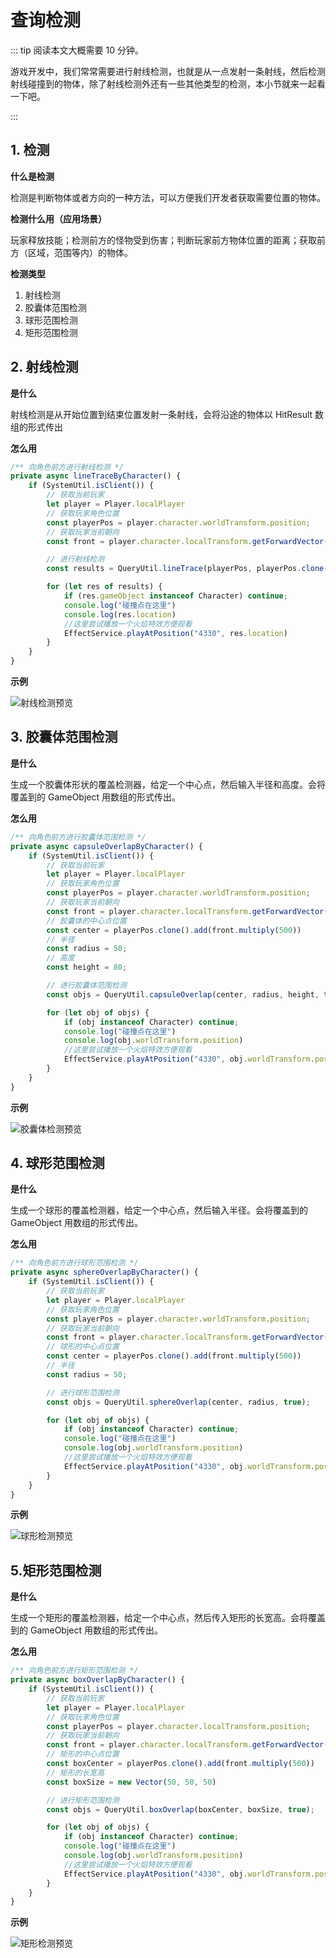 # 查询检测

::: tip 阅读本文大概需要 10 分钟。

游戏开发中，我们常常需要进行射线检测，也就是从一点发射一条射线，然后检测射线碰撞到的物体，除了射线检测外还有一些其他类型的检测，本小节就来一起看一下吧。

:::

## 1. 检测

**什么是检测**

检测是判断物体或者方向的一种方法，可以方便我们开发者获取需要位置的物体。

**检测什么用（应用场景）**

玩家释放技能；检测前方的怪物受到伤害；判断玩家前方物体位置的距离；获取前方（区域，范围等内）的物体。

**检测类型**

1. 射线检测
2. 胶囊体范围检测
3. 球形范围检测
4. 矩形范围检测

## 2. 射线检测

**是什么**

射线检测是从开始位置到结束位置发射一条射线，会将沿途的物体以 HitResult 数组的形式传出

**怎么用**

```ts
/** 向角色前方进行射线检测 */
private async lineTraceByCharacter() {
    if (SystemUtil.isClient()) {
        // 获取当前玩家 
        let player = Player.localPlayer
        // 获取玩家角色位置
        const playerPos = player.character.worldTransform.position;
        // 获取玩家当前朝向
        const front = player.character.localTransform.getForwardVector();

        // 进行射线检测
        const results = QueryUtil.lineTrace(playerPos, playerPos.clone().add(front.multiply(1000)), true, true);

        for (let res of results) {
            if (res.gameObject instanceof Character) continue;
            console.log("碰撞点在这里")
            console.log(res.location)
            //这里尝试播放一个火焰特效方便观看
            EffectService.playAtPosition("4330", res.location)
        }
    }
}
```

**示例**

![射线检测预览](https://arkimg.ark.online/%E5%B0%84%E7%BA%BF%E6%A3%80%E6%B5%8B%E9%A2%84%E8%A7%88.gif)



## 3. 胶囊体范围检测

**是什么**

生成一个胶囊体形状的覆盖检测器，给定一个中心点，然后输入半径和高度。会将覆盖到的 GameObject 用数组的形式传出。

**怎么用**

```ts
/** 向角色前方进行胶囊体范围检测 */
private async capsuleOverlapByCharacter() {
    if (SystemUtil.isClient()) {
        // 获取当前玩家 
        let player = Player.localPlayer
        // 获取玩家角色位置
        const playerPos = player.character.worldTransform.position;
        // 获取玩家当前朝向
        const front = player.character.localTransform.getForwardVector();
        // 胶囊体的中心点位置
        const center = playerPos.clone().add(front.multiply(500))
        // 半径
        const radius = 50;
        // 高度
        const height = 80;

        // 进行胶囊体范围检测
        const objs = QueryUtil.capsuleOverlap(center, radius, height, true);

        for (let obj of objs) {
            if (obj instanceof Character) continue;
            console.log("碰撞点在这里")
            console.log(obj.worldTransform.position)
            //这里尝试播放一个火焰特效方便观看
            EffectService.playAtPosition("4330", obj.worldTransform.position)
        }
    }
}
```

**示例**

![胶囊体检测预览](https://arkimg.ark.online/%E8%83%B6%E5%9B%8A%E4%BD%93%E6%A3%80%E6%B5%8B%E9%A2%84%E8%A7%88.gif)

## 4. 球形范围检测

**是什么**

生成一个球形的覆盖检测器，给定一个中心点，然后输入半径。会将覆盖到的 GameObject 用数组的形式传出。

**怎么用**

```ts
/** 向角色前方进行球形范围检测 */
private async sphereOverlapByCharacter() {
    if (SystemUtil.isClient()) {
        // 获取当前玩家 
        let player = Player.localPlayer
        // 获取玩家角色位置
        const playerPos = player.character.worldTransform.position;
        // 获取玩家当前朝向
        const front = player.character.localTransform.getForwardVector();
        // 球形的中心点位置
        const center = playerPos.clone().add(front.multiply(500))
        // 半径
        const radius = 50;

        // 进行球形范围检测
        const objs = QueryUtil.sphereOverlap(center, radius, true);

        for (let obj of objs) {
            if (obj instanceof Character) continue;
            console.log("碰撞点在这里")
            console.log(obj.worldTransform.position)
            //这里尝试播放一个火焰特效方便观看
            EffectService.playAtPosition("4330", obj.worldTransform.position)
        }
    }
}
```

**示例**

![球形检测预览](https://arkimg.ark.online/%E7%90%83%E5%BD%A2%E6%A3%80%E6%B5%8B%E9%A2%84%E8%A7%88.gif)

## 5.矩形范围检测

**是什么**

生成一个矩形的覆盖检测器，给定一个中心点，然后传入矩形的长宽高。会将覆盖到的 GameObject 用数组的形式传出。

**怎么用**

```ts
/** 向角色前方进行矩形范围检测 */
private async boxOverlapByCharacter() {
    if (SystemUtil.isClient()) {
        // 获取当前玩家 
        let player = Player.localPlayer
        // 获取玩家角色位置
        const playerPos = player.character.localTransform.position;
        // 获取玩家当前朝向
        const front = player.character.localTransform.getForwardVector();
        // 矩形的中心点位置
        const boxCenter = playerPos.clone().add(front.multiply(500))
        // 矩形的长宽高
        const boxSize = new Vector(50, 50, 50)

        // 进行矩形范围检测
        const objs = QueryUtil.boxOverlap(boxCenter, boxSize, true);

        for (let obj of objs) {
            if (obj instanceof Character) continue;
            console.log("碰撞点在这里")
            console.log(obj.worldTransform.position)
            //这里尝试播放一个火焰特效方便观看
            EffectService.playAtPosition("4330", obj.worldTransform.position)
        }
    }
}
```

**示例**

![矩形检测预览](https://arkimg.ark.online/%E7%9F%A9%E5%BD%A2%E6%A3%80%E6%B5%8B%E9%A2%84%E8%A7%88.gif)
